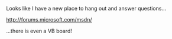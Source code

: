 Looks like I have a new place to hang out and answer questions&#8230; 

<a href="http://forums.microsoft.com/msdn/" target="_blank" class="broken_link">http://forums.microsoft.com/msdn/</a> 

&#8230;there is even a VB board!